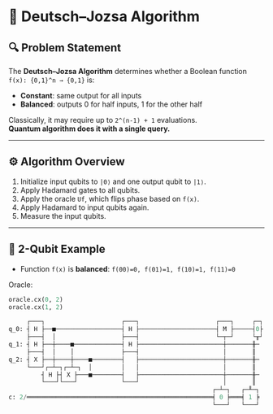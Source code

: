 # 🧠 Deutsch–Jozsa Algorithm

## 🔍 Problem Statement

The **Deutsch–Jozsa Algorithm** determines whether a Boolean function  
`f(x): {0,1}^n → {0,1}` is:

- **Constant**: same output for all inputs  
- **Balanced**: outputs 0 for half inputs, 1 for the other half

Classically, it may require up to `2^(n-1) + 1` evaluations.  
**Quantum algorithm does it with a single query.**

---

## ⚙️ Algorithm Overview

1. Initialize input qubits to `|0⟩` and one output qubit to `|1⟩`.
2. Apply Hadamard gates to all qubits.
3. Apply the oracle `Uf`, which flips phase based on `f(x)`.
4. Apply Hadamard to input qubits again.
5. Measure the input qubits.

---

## 🧪 2-Qubit Example

- Function `f(x)` is **balanced**: `f(00)=0, f(01)=1, f(10)=1, f(11)=0`

Oracle:  
```python
oracle.cx(0, 2)
oracle.cx(1, 2)

     ┌───┐                     ┌───┐                     ┌───┐     ┌─┐
q_0: ┤ H ├──■──────────────────┤ H ├─────────────────────┤ M ├─────┤0├
     ├───┤  │                  ├───┤                     └─┬─┘     └╥┘
q_1: ┤ H ├──┼────■─────────────┤ H ├───────────────────────┼───────╫─
     ├───┤  │    │             ├───┤                       │       ║
q_2: ┤ X ├──┼────┼────■────────┤   ├───────────────────────┼───────╫─
     └───┘┌─┴─┐┌─┴─┐  │        │   │                       │       ║
         ┤ H ├┤ X ├───■────────┤   ├───────────────────────┼───────╫─
         └───┘└───┘            └───┘                       │       ║
                                                        ┌─┴─┐   ┌─╨─┐
c: 2/═══════════════════════════════════════════════════╡ 0 ╞═══╡ 1 ╞
                                                        └───┘   └───┘

